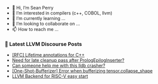 - 👋 Hi, I’m Sean Perry
- 👀 I’m interested in compilers (c++, COBOL, llvm)
- 🌱 I’m currently learning ...
- 💞️ I’m looking to collaborate on ...
- 📫 How to reach me ...

<!---
s66perry/s66perry is a ✨ special ✨ repository because its `README.md` (this file) appears on your GitHub profile.
You can click the Preview link to take a look at your changes.
--->
### 📕 Latest LLVM Discourse Posts

<!-- DISCOURSE-LLVM:START -->
- [[RFC] Lifetime annotations for C++](https://discourse.llvm.org/t/rfc-lifetime-annotations-for-c/61377?page=3#post_41)
- [Need for late cleanup pass after PrologEpilogInserter?](https://discourse.llvm.org/t/need-for-late-cleanup-pass-after-prologepiloginserter/61580#post_1)
- [Can someone help me with this lldb crasher?](https://discourse.llvm.org/t/can-someone-help-me-with-this-lldb-crasher/61578#post_1)
- [[One-Shot-Bufferizer] Error when bufferizing tensor.collapse_shape](https://discourse.llvm.org/t/one-shot-bufferizer-error-when-bufferizing-tensor-collapse-shape/61203#post_12)
- [LLVM Backend for RISC-V easy start](https://discourse.llvm.org/t/llvm-backend-for-risc-v-easy-start/61508#post_15)
<!-- DISCOURSE-LLVM:END -->
